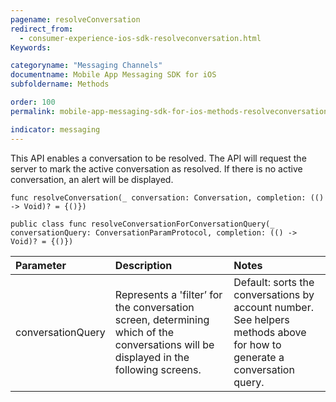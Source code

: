```yaml
---
pagename: resolveConversation
redirect_from:
  - consumer-experience-ios-sdk-resolveconversation.html
Keywords:

categoryname: "Messaging Channels"
documentname: Mobile App Messaging SDK for iOS
subfoldername: Methods

order: 100
permalink: mobile-app-messaging-sdk-for-ios-methods-resolveconversation.html

indicator: messaging
---
```


This API enables a conversation to be resolved. The API will request the server to mark the active conversation as resolved. If there is no active conversation, an alert will be displayed. 

`func resolveConversation(_ conversation: Conversation, completion: (() -> Void)? = {()})`

`public class func resolveConversationForConversationQuery(_ conversationQuery: ConversationParamProtocol, completion: (() -> Void)? = {()})`

| Parameter | Description | Notes |
| :--- | :--- | :--- |
| conversationQuery | Represents a 'filter’ for the conversation screen, determining which of the conversations will be displayed in the following screens. | Default: sorts the conversations by account number. <br> See helpers methods above for how to generate a conversation query. |